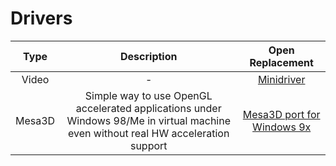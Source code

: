 # Drivers

|Type|Description|Open Replacement|
|:-:|:-:|:-:|
|Video|-|[Minidriver](https://www.os2museum.com/wp/windows-9x-video-minidriver-source-code/)|
|Mesa3D|Simple way to use OpenGL accelerated applications under Windows 98/Me in virtual machine even without real HW acceleration support|[Mesa3D port for Windows 9x](https://github.com/JHRobotics/mesa9x)|


